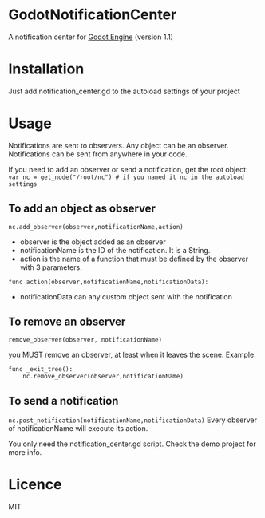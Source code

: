 # GodotNotificationCenter
A notification center for [Godot Engine](https://github.com/okamstudio/godot)
(version 1.1)

# Installation
Just add notification_center.gd to the autoload settings of your project

# Usage

Notifications are sent to observers. Any object can be an observer. Notifications can be sent from anywhere in your code.

If you need to add an observer or send a notification, get the root object:
`var nc = get_node("/root/nc") # if you named it nc in the autoload settings`

## To add an object as observer
`nc.add_observer(observer,notificationName,action)`

  * observer is the object added as an observer
  * notificationName is the ID of the notification. It is a String. 
  * action is the name of a function that must be defined by the observer with 3 parameters:
  
  `func action(observer,notificationName,notificationData):`
  
  * notificationData can any custom object sent with the notification
  
## To remove an observer
 `remove_observer(observer, notificationName)`

you MUST remove an observer, at least when it leaves the scene. Example: 

    func _exit_tree():
        nc.remove_observer(observer,notificationName)

## To send a notification
`nc.post_notification(notificationName,notificationData)`
 Every observer of notificationName will execute its action.
  
You only need the notification_center.gd script.
Check the demo project for more info.

# Licence
MIT
